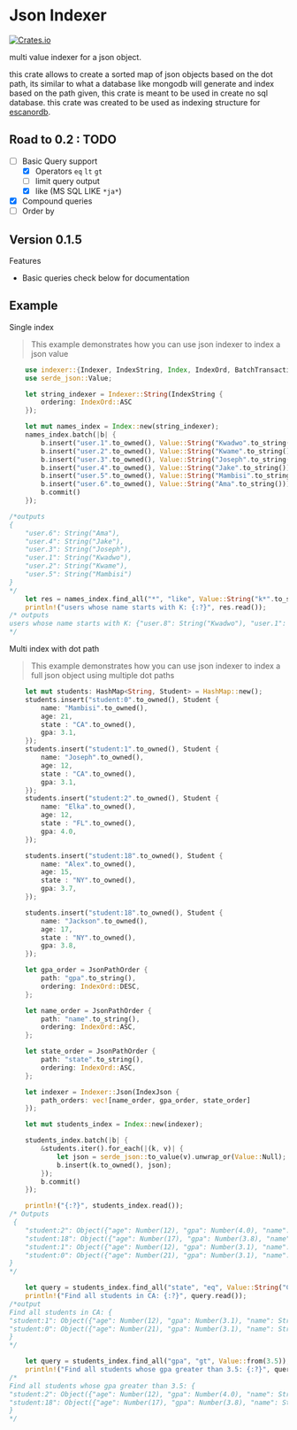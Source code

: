 # Json Indexer
[![Crates.io](https://img.shields.io/crates/v/indexer)](https://crates.io/crates/indexer)

multi value indexer for a json object.

this crate allows to create a sorted map of json objects based on the dot path, its similar to what a database like mongodb
will generate and index based on the path given, this crate is meant to be used in create no sql database. this crate was 
created to be used as indexing structure for [escanordb](https://github.com/mambisi/escanor).

## Road to 0.2 :  TODO
- [ ] Basic Query support
    - [X] Operators  `eq`  `lt` `gt` 
    - [ ] limit query output
    - [X] like (MS SQL LIKE `*ja*`)
- [X] Compound queries
- [ ] Order by

## Version 0.1.5
Features
- Basic queries check below for documentation

## Example

Single index

> This example demonstrates how you can use json indexer to index a json value
```rust
    use indexer::{Indexer, IndexString, Index, IndexOrd, BatchTransaction};
    use serde_json::Value;

    let string_indexer = Indexer::String(IndexString {
        ordering: IndexOrd::ASC
    });

    let mut names_index = Index::new(string_indexer);
    names_index.batch(|b| {
        b.insert("user.1".to_owned(), Value::String("Kwadwo".to_string()));
        b.insert("user.2".to_owned(), Value::String("Kwame".to_string()));
        b.insert("user.3".to_owned(), Value::String("Joseph".to_string()));
        b.insert("user.4".to_owned(), Value::String("Jake".to_string()));
        b.insert("user.5".to_owned(), Value::String("Mambisi".to_string()));
        b.insert("user.6".to_owned(), Value::String("Ama".to_string()));
        b.commit()
    });

/*outputs
{
    "user.6": String("Ama"),
    "user.4": String("Jake"),
    "user.3": String("Joseph"),
    "user.1": String("Kwadwo"),
    "user.2": String("Kwame"),
    "user.5": String("Mambisi")
}
*/
    let res = names_index.find_all("*", "like", Value::String("k*".to_string()));
    println!("users whose name starts with K: {:?}", res.read());
/* outputs
users whose name starts with K: {"user.8": String("Kwadwo"), "user.1": String("Kwadwo"), "user.2": String("Kwame")}
*/
```

Multi index with dot path
> This example demonstrates how you can use json indexer to index a full json object using multiple dot paths
```rust
    let mut students: HashMap<String, Student> = HashMap::new();
    students.insert("student:0".to_owned(), Student {
        name: "Mambisi".to_owned(),
        age: 21,
        state : "CA".to_owned(),
        gpa: 3.1,
    });
    students.insert("student:1".to_owned(), Student {
        name: "Joseph".to_owned(),
        age: 12,
        state : "CA".to_owned(),
        gpa: 3.1,
    });
    students.insert("student:2".to_owned(), Student {
        name: "Elka".to_owned(),
        age: 12,
        state : "FL".to_owned(),
        gpa: 4.0,
    });

    students.insert("student:18".to_owned(), Student {
        name: "Alex".to_owned(),
        age: 15,
        state : "NY".to_owned(),
        gpa: 3.7,
    });

    students.insert("student:18".to_owned(), Student {
        name: "Jackson".to_owned(),
        age: 17,
        state : "NY".to_owned(),
        gpa: 3.8,
    });

    let gpa_order = JsonPathOrder {
        path: "gpa".to_string(),
        ordering: IndexOrd::DESC,
    };

    let name_order = JsonPathOrder {
        path: "name".to_string(),
        ordering: IndexOrd::ASC,
    };

    let state_order = JsonPathOrder {
        path: "state".to_string(),
        ordering: IndexOrd::ASC,
    };

    let indexer = Indexer::Json(IndexJson {
        path_orders: vec![name_order, gpa_order, state_order]
    });

    let mut students_index = Index::new(indexer);

    students_index.batch(|b| {
        &students.iter().for_each(|(k, v)| {
            let json = serde_json::to_value(v).unwrap_or(Value::Null);
            b.insert(k.to_owned(), json);
        });
        b.commit()
    });

    println!("{:?}", students_index.read());
/* Outputs
 {
    "student:2": Object({"age": Number(12), "gpa": Number(4.0), "name": String("Elka"), "state": String("FL")}),
    "student:18": Object({"age": Number(17), "gpa": Number(3.8), "name": String("Jackson"), "state": String("NY")}),
    "student:1": Object({"age": Number(12), "gpa": Number(3.1), "name": String("Joseph"), "state": String("CA")}),
    "student:0": Object({"age": Number(21), "gpa": Number(3.1), "name": String("Mambisi"), "state": String("CA")})
}
*/

    let query = students_index.find_all("state", "eq", Value::String("CA".to_string()));
    println!("Find all students in CA: {:?}", query.read());
/*output
Find all students in CA: {
"student:1": Object({"age": Number(12), "gpa": Number(3.1), "name": String("Joseph"), "state": String("CA")}),
"student:0": Object({"age": Number(21), "gpa": Number(3.1), "name": String("Mambisi"), "state": String("CA")})
}
*/

    let query = students_index.find_all("gpa", "gt", Value::from(3.5));
    println!("Find all students whose gpa greater than 3.5: {:?}", query.read());
/*
Find all students whose gpa greater than 3.5: {
"student:2": Object({"age": Number(12), "gpa": Number(4.0), "name": String("Elka"), "state": String("FL")}),
"student:18": Object({"age": Number(17), "gpa": Number(3.8), "name": String("Jackson"), "state": String("NY")})
}
*/
```